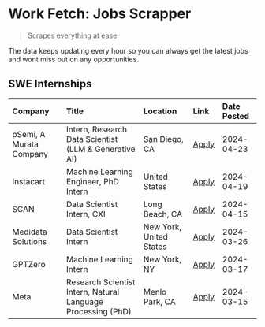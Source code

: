 # Work Fetch: Jobs Scrapper
> Scrapes everything at ease

The data keeps updating every hour so you can always get the latest jobs and wont miss out on any opportunities.

## SWE Internships
<!--START_SECTION:workfetch-->
| Company                 | Title                                                        | Location                | Link                                                                                                                                                                                                                                                                         | Date Posted   |
|:------------------------|:-------------------------------------------------------------|:------------------------|:-----------------------------------------------------------------------------------------------------------------------------------------------------------------------------------------------------------------------------------------------------------------------------|:--------------|
| pSemi, A Murata Company | Intern, Research Data Scientist (LLM & Generative AI)        | San Diego, CA           | [Apply](https://www.linkedin.com/jobs/view/intern-research-data-scientist-llm-generative-ai-at-psemi-a-murata-company-3887074168?position=9&pageNum=0&refId=NWo23FrsN4SKmeFY2GYq7A%3D%3D&trackingId=bQTTD%2FQTPaO9WayokbNuWQ%3D%3D&trk=public_jobs_jserp-result_search-card) | 2024-04-23    |
| Instacart               | Machine Learning Engineer, PhD Intern                        | United States           | [Apply](https://www.linkedin.com/jobs/view/machine-learning-engineer-phd-intern-at-instacart-3901991739?position=2&pageNum=0&refId=NWo23FrsN4SKmeFY2GYq7A%3D%3D&trackingId=wsxFO65ZOoaItRxaCWEbTA%3D%3D&trk=public_jobs_jserp-result_search-card)                            | 2024-04-19    |
| SCAN                    | Data Scientist Intern, CXI                                   | Long Beach, CA          | [Apply](https://www.linkedin.com/jobs/view/data-scientist-intern-cxi-at-scan-3899690492?position=8&pageNum=0&refId=NWo23FrsN4SKmeFY2GYq7A%3D%3D&trackingId=JzgV%2FB9UfjBFPEEb0SZTvA%3D%3D&trk=public_jobs_jserp-result_search-card)                                          | 2024-04-15    |
| Medidata Solutions      | Data Scientist Intern                                        | New York, United States | [Apply](https://www.linkedin.com/jobs/view/data-scientist-intern-at-medidata-solutions-3810253704?position=3&pageNum=0&refId=NWo23FrsN4SKmeFY2GYq7A%3D%3D&trackingId=NeeepSne9w0r8Ehx7W4CUg%3D%3D&trk=public_jobs_jserp-result_search-card)                                  | 2024-03-26    |
| GPTZero                 | Machine Learning Intern                                      | New York, NY            | [Apply](https://www.linkedin.com/jobs/view/machine-learning-intern-at-gptzero-3860723963?position=7&pageNum=0&refId=NWo23FrsN4SKmeFY2GYq7A%3D%3D&trackingId=A3rcSMiVou6dhZuJ7XUK8Q%3D%3D&trk=public_jobs_jserp-result_search-card)                                           | 2024-03-17    |
| Meta                    | Research Scientist Intern, Natural Language Processing (PhD) | Menlo Park, CA          | [Apply](https://www.linkedin.com/jobs/view/research-scientist-intern-natural-language-processing-phd-at-meta-3858718375?position=10&pageNum=0&refId=NWo23FrsN4SKmeFY2GYq7A%3D%3D&trackingId=C%2FXi95zB%2F5laJwkQxCkrfA%3D%3D&trk=public_jobs_jserp-result_search-card)       | 2024-03-15    |
<!--END_SECTION:workfetch-->
